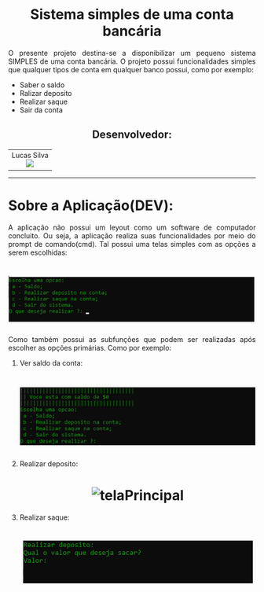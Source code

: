 <h1 align="center">
  Sistema simples de uma conta bancária
</h1>

<p align="justify">O presente projeto destina-se a disponibilizar um pequeno sistema SIMPLES de uma conta bancária. O projeto possui funcionalidades simples que qualquer tipos de conta em qualquer banco possui, como por exemplo: 
</p>
<ul>
  <li>
    Saber o saldo
  </li>
  <li>
    Ralizar deposito
  </li>
  <li>
    Realizar saque
  </li>
  <li>
    Sair da conta
  </li>
</ul>

<h2 align="center">Desenvolvedor:</h2>
<table align="center">
  <tr>
    <td align="center">
      Lucas Silva<br><img src="https://img.shields.io/static/v1?label=Discente&message=UNILAB&color=green&style=<STYLE>&logo=<LOGO>">
    </td>
    
  </tr>
</table>
<hr>
<h1>Sobre a Aplicação(DEV):</h1>
<p align="justify">A aplicação não possui um leyout como um software de computador concluito. Ou seja, a aplicação realiza suas funcionalidades por meio do prompt de comando(cmd). Tal possui uma telas simples com as opções a serem escolhidas:</p>
<h1 align="center">
  <img alt="telaPrincipal" title="telaPrincipal" src="./imgs/inicio.png" />
</h1>
<p align="justify">Como também possui as subfunções que podem ser realizadas após escolher as opções primárias. Como por exemplo:</p>
<ol>
  <li>
    <p align="justify">Ver saldo da conta:</p>
    <h1 align="center">
     <img alt="telaPrincipal" title="telaPrincipal" src="./imgs/saldo.png" />
    </h1>
  </li>
   <li>
    <p align="justify">Realizar deposito:</p>
    <h1 align="center">
     <img alt="telaPrincipal" title="telaPrincipal" src="./imgs/deosito.png" />
    </h1>
  </li>
  <li>
    <p align="justify">Realizar saque:</p>
    <h1 align="center">
     <img alt="telaPrincipal" title="telaPrincipal" src="./imgs/saque.png" />
    </h1>
  </li>
</ol>


